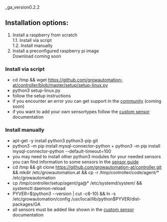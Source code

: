 _ga_version0.2.2

## Installation options:
1. Install a raspberry from scratch<br>
1.1. Install via script <br>
1.2. Install manually
2. Install a preconfigured raspberry pi image <br>
Download coming soon

### Install via script
+ cd /tmp && wget https://github.com/growautomation-at/controller/blob/master/setup/setup-linux.py
+ python3 setup-linux.py
+ follow the setup instructions
+ if you encounter an error you can get support in the [community](https://community.growautomation.at) (coming soon)
+ if you want to add your own sensortypes follow the [custom sensor ](https://git.growautomation.at/blob/master/manual/agent/install-custom-sensor.md) documentation

### Install manually
+ apt-get -y install python3 python3-pip git
+ python3 -m pip install mysql-connector-python + python3 -m pip install mysql-connector-python --default-timeout=100
+ you may need to install other python3 modules for your needed sensors<br>
 you can find information to some sensors in the [sensor guide](https://git.growautomation.at/blob/master/manual/hardware/sensors.md)
+ cd /tmp && git clone https://github.com/growautomation-at/controller.git && mkdir /etc/growautomation.at && cp -r /tmp/controller/code/agent/* /etc/growautomation
+ cp /tmp/controller/setup/agent/ga@* /etc/systemd/system/ && systemctl daemon-reload
+ PYVER=$(python3 --version | cut -c8-10) && ln -s /etc/growautomation/config /usr/local/lib/python$PYVER/dist-packages/GA
+ all sensors must be added like shown in the [custom sensor ](https://git.growautomation.at/blob/master/manual/agent/install-custom-sensor.md) documentation